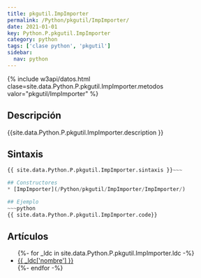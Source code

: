 ```yaml
---
title: pkgutil.ImpImporter
permalink: /Python/pkgutil/ImpImporter/
date: 2021-01-01
key: Python.P.pkgutil.ImpImporter
category: python
tags: ['clase python', 'pkgutil']
sidebar: 
  nav: python
---
```


{% include w3api/datos.html clase=site.data.Python.P.pkgutil.ImpImporter.metodos valor="pkgutil/ImpImporter" %}

## Descripción
{{site.data.Python.P.pkgutil.ImpImporter.description }}

## Sintaxis
~~~python
{{ site.data.Python.P.pkgutil.ImpImporter.sintaxis }}~~~

## Constructores
* [ImpImporter](/Python/pkgutil/ImpImporter/ImpImporter/)

## Ejemplo
~~~python
{{ site.data.Python.P.pkgutil.ImpImporter.code}}
~~~

## Artículos
<ul>
{%- for _ldc in site.data.Python.P.pkgutil.ImpImporter.ldc -%}
   <li>
       <a href="{{_ldc['url'] }}">{{ _ldc['nombre'] }}</a>
   </li>
{%- endfor -%}
</ul>
